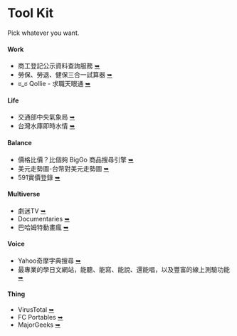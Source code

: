 # Tool Kit
Pick whatever you want.

#### Work
  * 商工登記公示資料查詢服務 [➥](https://findbiz.nat.gov.tw/fts/query/QueryBar/queryInit.do)
  * 勞保、勞退、健保三合一試算器 [➥](https://tw0517.tw/labor-cost/)
  * ಠ_ಠ Qollie - 求職天眼通 [➥](https://www.qollie.com/)

#### Life
  * 交通部中央氣象局 [➥](https://www.cwb.gov.tw/V8/C/)
  * 台灣水庫即時水情 [➥](https://water.taiwanstat.com/)

#### Balance
  * 價格比價？比個夠 BigGo 商品搜尋引擎 [➥](https://biggo.com.tw/)
  * 美元走勢圖-台幣對美元走勢圖 [➥](https://www.taiwanrate.org/exchange_rate_chart.php?c=USD)
  * 591實價登錄 [➥](https://market.591.com.tw/?regionId=6&sectionId=73)

#### Multiverse
  * 劇迷TV [➥](https://jumi.tv/)
  * Documentaries [➥](https://ihavenotv.com/)
  * 巴哈姆特動畫瘋 [➥](https://ani.gamer.com.tw/)

#### Voice
  * Yahoo奇摩字典搜尋 [➥](https://tw.dictionary.search.yahoo.com/)
  * 最專業的學日文網站，能聽、能寫、能說、還能唱，以及豐富的線上測驗功能 [➥](https://www.jpmarumaru.com/tw/index.asp)

#### Thing
  * VirusTotal [➥](https://www.virustotal.com/gui/)
  * FC Portables [➥](https://www.fcportables.com/)
  * MajorGeeks [➥](https://www.majorgeeks.com/)
